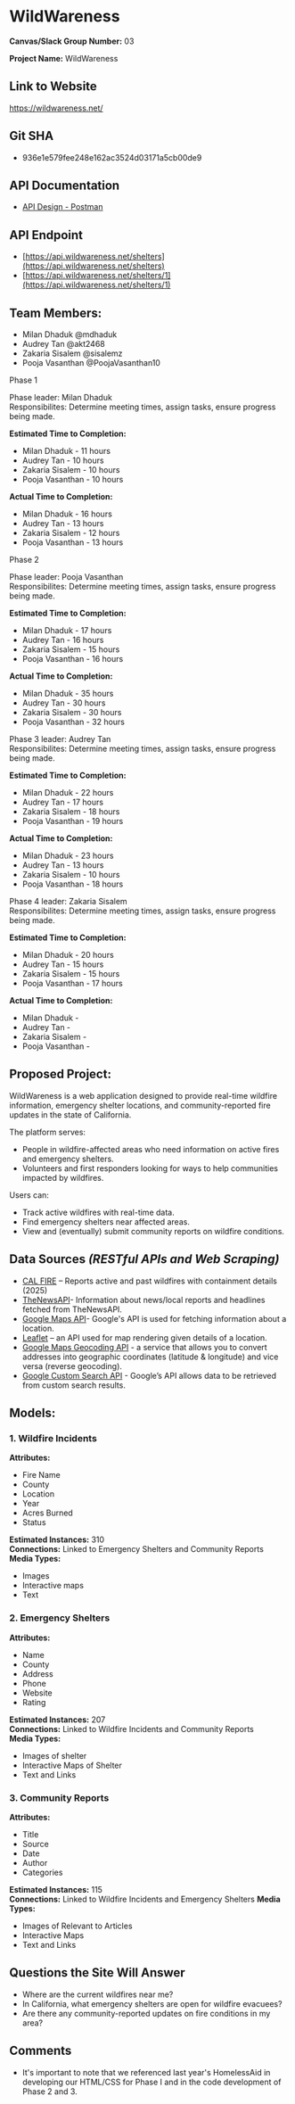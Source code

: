 # **WildWareness**

**Canvas/Slack Group Number:** 03

**Project Name:** WildWareness

## Link to Website
https://wildwareness.net/

## **Git SHA**
- 936e1e579fee248e162ac3524d03171a5cb00de9

## **API Documentation**
- [API Design - Postman](https://documenter.getpostman.com/view/31322139/2sAYdZvEUy)

## **API Endpoint**
- [https://api.wildwareness.net/shelters](https://api.wildwareness.net/shelters)
- [https://api.wildwareness.net/shelters/1](https://api.wildwareness.net/shelters/1)

## Team Members:
- Milan Dhaduk @mdhaduk
- Audrey Tan @akt2468
- Zakaria Sisalem @sisalemz
- Pooja Vasanthan @PoojaVasanthan10


Phase 1 

Phase leader: Milan Dhaduk                                                   
Responsibilites: Determine meeting times, assign tasks, ensure progress being made.

**Estimated Time to Completion:**
- Milan Dhaduk - 11 hours
- Audrey Tan - 10 hours
- Zakaria Sisalem - 10 hours
- Pooja Vasanthan - 10 hours

**Actual Time to Completion:**
- Milan Dhaduk - 16 hours
- Audrey Tan - 13 hours
- Zakaria Sisalem - 12 hours
- Pooja Vasanthan - 13 hours




Phase 2

Phase leader: Pooja Vasanthan                                               
Responsibilites: Determine meeting times, assign tasks, ensure progress being made.

**Estimated Time to Completion:**
- Milan Dhaduk - 17 hours
- Audrey Tan - 16 hours
- Zakaria Sisalem - 15 hours
- Pooja Vasanthan - 16 hours

**Actual Time to Completion:**
- Milan Dhaduk - 35 hours
- Audrey Tan - 30 hours
- Zakaria Sisalem - 30 hours
- Pooja Vasanthan - 32 hours


Phase 3 leader: Audrey Tan                                                     
Responsibilites: Determine meeting times, assign tasks, ensure progress being made.

**Estimated Time to Completion:**
- Milan Dhaduk - 22 hours
- Audrey Tan - 17 hours
- Zakaria Sisalem - 18 hours
- Pooja Vasanthan - 19 hours

**Actual Time to Completion:**
- Milan Dhaduk - 23 hours
- Audrey Tan - 13 hours
- Zakaria Sisalem - 10 hours
- Pooja Vasanthan - 18 hours



Phase 4 leader: Zakaria Sisalem                                                 
Responsibilites: Determine meeting times, assign tasks, ensure progress being made.

**Estimated Time to Completion:**
- Milan Dhaduk - 20 hours
- Audrey Tan - 15 hours
- Zakaria Sisalem - 15 hours
- Pooja Vasanthan - 17 hours

**Actual Time to Completion:**
- Milan Dhaduk - 
- Audrey Tan - 
- Zakaria Sisalem - 
- Pooja Vasanthan - 


## **Proposed Project:**
WildWareness is a web application designed to provide real-time wildfire information, emergency shelter locations, and community-reported fire updates in the state of California.

The platform serves:
- People in wildfire-affected areas who need information on active fires and emergency shelters.
- Volunteers and first responders looking for ways to help communities impacted by wildfires.

Users can:
- Track active wildfires with real-time data.
- Find emergency shelters near affected areas.
- View and (eventually) submit community reports on wildfire conditions.

## **Data Sources** *(RESTful APIs and Web Scraping)*
- [CAL FIRE](https://www.fire.ca.gov/incidents/2025) – Reports active and past wildfires with containment details (2025)
- [TheNewsAPI](https://www.thenewsapi.com/documentation)- Information about news/local reports and headlines fetched from TheNewsAPI.
- [Google Maps API](https://mapsplatform.google.com/pricing/?utm_source=google&utm_medium=cpc&utm_campaign=gmp25_us_search_api&gad_source=1&gclid=CjwKCAjwp8--BhBREiwAj7og1_8QWnO-NMYt295SA5xAZgVTAEWjR5t_f_M6DDBTlr6awfqMmf4eRRoC5IAQAvD_BwE&gclsrc=aw.ds)-  Google's API is used for fetching information about a location.
- [Leaflet](https://leafletjs.com/) – an API used for map rendering given details of a location.
- [Google Maps Geocoding API](https://console.cloud.google.com/marketplace/product/google/geocoding-backend.googleapis.com?q=search&referrer=search&project=hardy-position-450923-v1) - a service that allows you to convert addresses into geographic coordinates (latitude & longitude) and vice versa (reverse geocoding).
- [Google Custom Search API](https://developers.google.com/custom-search/v1/overview) - Google’s API allows data to be retrieved from custom search results.


## Models:

### 1. Wildfire Incidents
**Attributes:**
- Fire Name
- County
- Location
- Year
- Acres Burned
- Status

**Estimated Instances:** 310  
**Connections:** Linked to Emergency Shelters and Community Reports  
**Media Types:**
- Images
- Interactive maps
- Text

### 2. Emergency Shelters
**Attributes:**
- Name
- County
- Address
- Phone
- Website
- Rating


**Estimated Instances:** 207  
**Connections:** Linked to Wildfire Incidents and Community Reports  
**Media Types:**
- Images of shelter
- Interactive Maps of Shelter
- Text and Links

### 3. Community Reports
**Attributes:**
- Title
- Source
- Date
- Author
- Categories

**Estimated Instances:** 115  
**Connections:** Linked to Wildfire Incidents and Emergency Shelters
**Media Types:**
- Images of Relevant to Articles
- Interactive Maps
- Text and Links

## Questions the Site Will Answer
- Where are the current wildfires near me?
- In California, what emergency shelters are open for wildfire evacuees?
- Are there any community-reported updates on fire conditions in my area?

## Comments
- It's important to note that we referenced last year's HomelessAid in developing 
our HTML/CSS for Phase I and in the code development of Phase 2 and 3.
